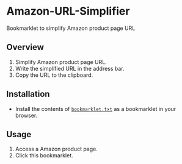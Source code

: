 # Amazon-URL-Simplifier
Bookmarklet to simplify Amazon product page URL

## Overview
1. Simplify Amazon product page URL.
1. Write the simplified URL in the address bar.
1. Copy the URL to the clipboard.


## Installation
- Install the contents of [`bookmarklet.txt`](bookmarklet.txt) as a bookmarklet in your browser.

## Usage
1. Access a Amazon product page.
1. Click this bookmarklet.
